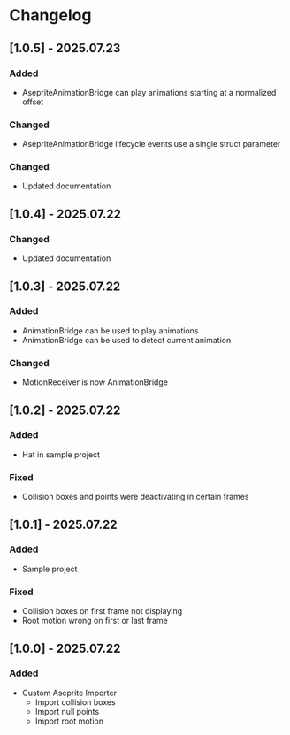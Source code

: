 # Changelog

## [1.0.5] - 2025.07.23

### Added

- AsepriteAnimationBridge can play animations starting at a normalized offset

### Changed

- AsepriteAnimationBridge lifecycle events use a single struct parameter

### Changed

- Updated documentation

## [1.0.4] - 2025.07.22

### Changed

- Updated documentation

## [1.0.3] - 2025.07.22

### Added

- AnimationBridge can be used to play animations
- AnimationBridge can be used to detect current animation

### Changed

- MotionReceiver is now AnimationBridge

## [1.0.2] - 2025.07.22

### Added

- Hat in sample project

### Fixed

- Collision boxes and points were deactivating in certain frames

## [1.0.1] - 2025.07.22

### Added

- Sample project

### Fixed

- Collision boxes on first frame not displaying
- Root motion wrong on first or last frame

## [1.0.0] - 2025.07.22

### Added

- Custom Aseprite Importer
  - Import collision boxes
  - Import null points
  - Import root motion